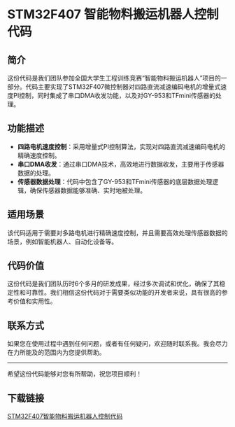 # STM32F407 智能物料搬运机器人控制代码

## 简介

这份代码是我们团队参加全国大学生工程训练竞赛“智能物料搬运机器人”项目的一部分。代码主要实现了STM32F407微控制器对四路直流减速编码电机的增量式速度PI控制，同时集成了串口DMA收发功能，以及对GY-953和TFmini传感器的处理。

## 功能描述

- **四路电机速度控制**：采用增量式PI控制算法，实现对四路直流减速编码电机的精确速度控制。
- **串口DMA收发**：通过串口DMA技术，高效地进行数据收发，主要用于传感器数据的处理。
- **传感器数据处理**：代码中包含了GY-953和TFmini传感器的底层数据处理逻辑，确保传感器数据能够准确、实时地被处理。

## 适用场景

该代码适用于需要对多路电机进行精确速度控制，并且需要高效处理传感器数据的场景，例如智能机器人、自动化设备等。

## 代码价值

这份代码是我们团队历时6个多月的研发成果，经过多次调试和优化，确保了其稳定性和可靠性。我们相信这份代码对于需要类似功能的开发者来说，具有很高的参考价值和实用性。

## 联系方式

如果您在使用过程中遇到任何问题，或者有任何疑问，欢迎随时联系我。我会尽力在力所能及的范围内为您提供帮助。

---

希望这份代码能够对您有所帮助，祝您项目顺利！

## 下载链接

[STM32F407智能物料搬运机器人控制代码](https://pan.quark.cn/s/49ec4eff465e)
